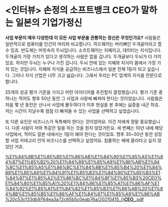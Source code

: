 # <인터뷰> 손정의 소프트뱅크 CEO가 말하는 일본의 기업가정신

**사업 부문이 매우 다양한데 이 모든 사업 부문을 관통하는 정신은 무엇인가요?**
사람들은 일반적으로 컴퓨터를 인간의 머리와 비교합니다. 하드웨어는 머리뼈인 두개골이라고 할 수 있죠. 반도체는 머릿속의 두뇌입니다. 소프트웨어는 지혜이고, 데이터는 지식입니다.
두개골이 가장 가치가 있다고 생각하는 사람은 없을 겁니다. 두개골보다 두뇌가 더 가치 있죠. 하지만 두뇌는 누구나 가진 겁니다. 두뇌 안에 있는 지혜와 지식이 몸에서 가장 가치 있는 것입니다. 지혜와 지식을 공급하는 비즈니스에서 일본 전체 1등이 되고 싶습니다. 그러나 지식 산업은 너무 크고 넓습니다. 그래서 우리는 PC 업계의 지식을 전문으로 합니다.

25개의 성공 평가 기준을 가지고 어떤 아이디어를 추진할지 결정했습니다. 평가 기준 중 하나는 적어도 향후 50년 동안 그 사업과 사랑에 빠져야 한다는 것이었습니다. 사람들은 처음 몇 년 동안은 신나서 사업에 몰두하다가 이후 현실을 본 후에는 싫증을 내곤 하죠. 저는 시간이 지날수록 점점 더 빠져들 수 있는 사업을 선택하고 싶었습니다.

또 다른 요인은 비즈니스가 독특해야 한다는 것이었어요. 이건 저에게 정말 중요했습니다. 다른 사람이 저와 똑같은 일을 하는 것을 원치 않았거든요. 세 번째는 10년 내에 해당 사업에서, 적어도 일본 내에서는 1등이 돼야 한다는 것이었죠. 향후 30~50년 동안 성장할 사업 카테고리 안의 비즈니스를 선택하고 싶었어요. 침몰하는 배에 올라타고 싶지 않았던 거죠.

[%E1%84%8B%E1%85%B5%E1%86%AB%E1%84%90%E1%85%A5%E1%84%87%E1%85%B2%20%E1%84%89%E1%85%A9%E1%86%AB%E1%84%8C%E1%85%A5%E1%86%BC%E1%84%8B%E1%85%B4%20%E1%84%89%E1%85%A9%E1%84%91%E1%85%B3%E1%84%90%E1%85%B3%E1%84%87%E1%85%A2%E1%86%BC%E1%84%8F%E1%85%B3%20CEO%E1%84%80%E1%85%A1%20%E1%84%86%E1%85%A1%E1%86%AF%E1%84%92%E1%85%A1%E1%84%82%E1%85%B3%E1%86%AB%20%E1%84%8B%E1%85%B5%E1%86%AF%E1%84%87%E1%85%A9%E1%86%AB%20c53cf33db9764ea3a72c65b5c0eab76a/20210415_()__CEO___.pdf](%E1%84%8B%E1%85%B5%E1%86%AB%E1%84%90%E1%85%A5%E1%84%87%E1%85%B2%20%E1%84%89%E1%85%A9%E1%86%AB%E1%84%8C%E1%85%A5%E1%86%BC%E1%84%8B%E1%85%B4%20%E1%84%89%E1%85%A9%E1%84%91%E1%85%B3%E1%84%90%E1%85%B3%E1%84%87%E1%85%A2%E1%86%BC%E1%84%8F%E1%85%B3%20CEO%E1%84%80%E1%85%A1%20%E1%84%86%E1%85%A1%E1%86%AF%E1%84%92%E1%85%A1%E1%84%82%E1%85%B3%E1%86%AB%20%E1%84%8B%E1%85%B5%E1%86%AF%E1%84%87%E1%85%A9%E1%86%AB%20c53cf33db9764ea3a72c65b5c0eab76a/20210415_()__CEO___.pdf)